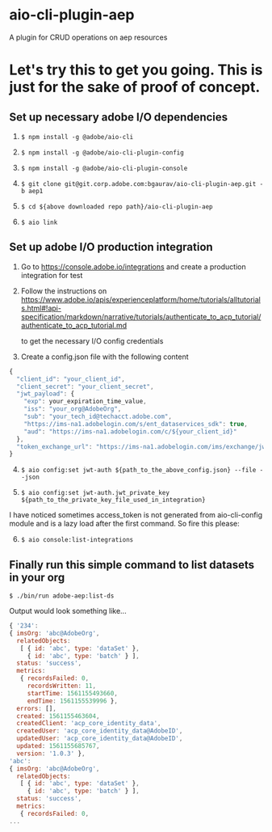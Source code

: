 aio-cli-plugin-aep
==================

A plugin for CRUD operations on aep resources



<!-- tocstop -->
# Let's try this to get you going. This is just for the sake of proof of concept.





## Set up necessary adobe I/O dependencies
 
1. ```$ npm install -g @adobe/aio-cli```

2. ```$ npm install -g @adobe/aio-cli-plugin-config```

3. ```$ npm install -g @adobe/aio-cli-plugin-console```

4. ```$ git clone git@git.corp.adobe.com:bgaurav/aio-cli-plugin-aep.git -b aep1```

5. ```$ cd ${above downloaded repo path}/aio-cli-plugin-aep``` 

6. ```$ aio link```

## Set up adobe I/O production integration

1. Go to  https://console.adobe.io/integrations and create a production integration for test

2. Follow  the instructions on https://www.adobe.io/apis/experienceplatform/home/tutorials/alltutorials.html#!api-specification/markdown/narrative/tutorials/authenticate_to_acp_tutorial/authenticate_to_acp_tutorial.md
   
   to get the necessary I/O config credentials

3. Create a config.json file with the following content
```javascript
{
  "client_id": "your_client_id",
  "client_secret": "your_client_secret",
  "jwt_payload": { 
    "exp": your_expiration_time_value,
    "iss": "your_org@AdobeOrg",
    "sub": "your_tech_id@techacct.adobe.com",
    "https://ims-na1.adobelogin.com/s/ent_dataservices_sdk": true,
    "aud": "https://ims-na1.adobelogin.com/c/${your_client_id}"
  },
  "token_exchange_url": "https://ims-na1.adobelogin.com/ims/exchange/jwt/"
}
```
4. ```$ aio config:set jwt-auth ${path_to_the_above_config.json} --file --json```

5. ```$ aio config:set jwt-auth.jwt_private_key ${path_to_the_private_key_file_used_in_integration}```

 I have noticed sometimes access_token is not generated from aio-cli-config module and is a lazy load after the first command. So fire this please:
 
6. ```$ aio console:list-integrations```

## Finally run this simple command to list datasets in your org

   ```$ ./bin/run adobe-aep:list-ds```
 
 Output would look something like...  
  
   ```javascript 1.8
{ '234':
   { imsOrg: 'abc@AdobeOrg',
     relatedObjects:
      [ { id: 'abc', type: 'dataSet' },
        { id: 'abc', type: 'batch' } ],
     status: 'success',
     metrics:
      { recordsFailed: 0,
        recordsWritten: 11,
        startTime: 1561155493660,
        endTime: 1561155539996 },
     errors: [],
     created: 1561155463604,
     createdClient: 'acp_core_identity_data',
     createdUser: 'acp_core_identity_data@AdobeID',
     updatedUser: 'acp_core_identity_data@AdobeID',
     updated: 1561155685767,
     version: '1.0.3' },
  'abc':
   { imsOrg: 'abc@AdobeOrg',
     relatedObjects:
      [ { id: 'abc', type: 'dataSet' },
        { id: 'abc', type: 'batch' } ],
     status: 'success',
     metrics:
      { recordsFailed: 0,
...
```


